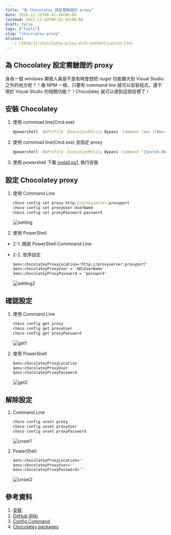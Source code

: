 ```yaml
---
title: "為 Chocolatey 設定需驗證的 proxy"
date: 2016-12-31T00:42:34+08:00
lastmod: 2021-11-03T00:42:34+08:00
draft: false
tags: ["Tools"]
slug: "chocolatey-proxy"
aliases:
    - /2016/12/chocolatey-proxy-with-authentication.html
---
```

## 為 Chocolatey 設定需驗證的 proxy

身為一個 windows 開發人員是不是有時會想把 nuget 功能擴大到 Visual Studio 之外的地方呢？！像 NPM 一樣，只要有 command line 就可以安裝程式，還不限於 Visual Studio 的相關功能？！Chocolatey 就可以達到這個目標了！

## 安裝 Chocolatey

1. 使用 commnad line(Cmd.exe)

    ```cmd
    @powershell -NoProfile -ExecutionPolicy Bypass -Command "iex ((New-Object System.Net.WebClient).DownloadString('https://chocolatey.org/install.ps1'))" && SET "PATH=%PATH%;%ALLUSERSPROFILE%\chocolatey\bin"
    ```

2. 使用 commnad line(Cmd.exe) 並指定 proxy

    ```cmd
    @powershell -NoProfile -ExecutionPolicy Bypass -Command "[System.Net.WebRequest]::DefaultWebProxy.Credentials = [System.Net.CredentialCache]::DefaultCredentials; iex ((New-Object System.Net.WebClient).DownloadString('https://chocolatey.org/install.ps1'))" && SET PATH="%PATH%;%ALLUSERSPROFILE%\chocolatey\bin"
    ```

3. 使用 powershell
下載 [install.ps1](https://chocolatey.org/install.ps1), 執行安裝

## 設定 Chocolatey proxy

1. 使用 Command Line

    ```cmd
    choco config set proxy http://proxyserver:proxyport  
    choco config set proxyUser UserName   
    choco config set proxyPassword password
    ```

    ![setting](https://trello-attachments.s3.amazonaws.com/581164786236a0546ab45acf/677x442/089d48974a1c2d43dbc515260a592ca2/setting1_%E7%BB%93%E6%9E%9C.png)

2. 使用 PowerShell

- 2-1. 開啟 PowerShell Commnand Line
- 2-2. 依序設定

    ```cmd
    $env:chocolateyProxyLocation='http://proxyserver:proxyport'
    $env:chocolateyProxyUser = 'AD\UserName'
    $env:chocolateyProxyPassword = 'password'
    ```

    ![setting2](https://trello-attachments.s3.amazonaws.com/581164786236a0546ab45acf/924x132/4b1bf5a5e69af9e11e8fa1db4e3247df/set2_%E7%BB%93%E6%9E%9C.png)

## 確認設定

1. 使用 Command Line

    ```cmd
    choco config get proxy
    choco config get proxyUser
    choco config get proxyPassword
    ```

    ![get1](https://trello-attachments.s3.amazonaws.com/581164786236a0546ab45acf/677x442/8600088b3f20582a178dfd5cbf1857b0/get1_%E7%BB%93%E6%9E%9C.png)

2. 使用 PowerShell

    ```cmd
    $env:chocolateyProxyLocation
    $env:chocolateyProxyUser
    $env:chocolateyProxyPassword
    ```

    ![get2](https://trello-attachments.s3.amazonaws.com/581164786236a0546ab45acf/695x187/9a2f84368f70304ea037f0910c349913/get2_%E7%BB%93%E6%9E%9C.png)

## 解除設定

1. Command Line

    ```cmd
    choco config unset proxy
    choco config unset proxyUser
    choco config unset proxyPassword
    ```

    ![unset1](https://trello-attachments.s3.amazonaws.com/581164786236a0546ab45acf/677x442/11c48cfa2edf6debea91b41feb6ab90f/unset1_%E7%BB%93%E6%9E%9C.png)

2. PowerShell

    ```cmd
    $env:chocolateyProxyLocation=''
    $env:chocolateyProxyUser=''
    $env:chocolateyProxyPassword=''
    ```

    ![unset2](https://trello-attachments.s3.amazonaws.com/581164786236a0546ab45acf/585x137/df0c159db98a4e7166f13fc77c5d3a34/unset2_%E7%BB%93%E6%9E%9C.png)

## 參考資料

1. [安裝](https://chocolatey.org/install)
2. [GitHub Wiki](https://github.com/chocolatey/choco/wiki/Proxy-Settings-for-Chocolatey)
3. [Config Command](https://chocolatey.org/docs/commands-config)
4. [Chocolatey packages](https://chocolatey.org/packages)
